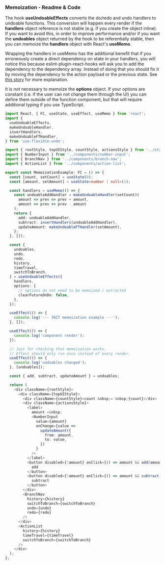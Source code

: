 ### Memoization - Readme & Code

The hook **useUndoableEffects** converts the do/redo and undo handlers to undoable functions. This conversion will happen every render if the **handlers** object reference is not stable (e.g. if you create the object inline). If you want to avoid this, in order to improve performance and/or if you want the **undoables** object returned by the hook to be referentially stable, then you can memoize the **handlers** object with React's **useMemo**.

Wrapping the handlers in useMemo has the additional benefit that if you erroneously create a direct dependency on state in your handlers, you will notice this because eslint-plugin-react-hooks will ask you to add the dependency to the dependency array. Instead of doing that you should fix it by moving the dependency to the action payload or the previous state. See [this story](./?path=/story/useundoableeffects-dependent-state--don-t-do-this) for more explanation.

It is _not_ necessary to memoize the **options** object. If your options are constant (i.e. if the user can not change them through the UI) you can define them outside of the function component, but that will require additional typing if you use TypeScript.

```typescript
import React, { FC, useState, useEffect, useMemo } from 'react';
import {
  useUndoableEffects,
  makeUndoableHandler,
  invertHandlers,
  makeUndoableFTHandler,
} from 'use-flexible-undo';

import { rootStyle, topUIStyle, countStyle, actionsStyle } from '../styles';
import { NumberInput } from '../components/number-input';
import { BranchNav } from '../components/branch-nav';
import { ActionList } from '../components/action-list';

export const MemoizationExample: FC = () => {
  const [count, setCount] = useState(0);
  const [amount, setAmount] = useState<number | null>(1);

  const handlers = useMemo(() => {
    const undoableAddHandler = makeUndoableHandler(setCount)(
      amount => prev => prev + amount,
      amount => prev => prev - amount
    );
    return {
      add: undoableAddHandler,
      subtract: invertHandlers(undoableAddHandler),
      updateAmount: makeUndoableFTHandler(setAmount),
    };
  }, []);

  const {
    undoables,
    undo,
    redo,
    history,
    timeTravel,
    switchToBranch,
  } = useUndoableEffects({
    handlers,
    options: {
      // options do not need to be memoized / extracted
      clearFutureOnDo: false,
    },
  });

  useEffect(() => {
    console.log('--- INIT memoization example ---');
  }, []);

  useEffect(() => {
    console.log('component render');
  });

  // Just for checking that memoization works.
  // Effect should only run once instead of every render.
  useEffect(() => {
    console.log('undoables changed');
  }, [undoables]);

  const { add, subtract, updateAmount } = undoables;

  return (
    <div className={rootStyle}>
      <div className={topUIStyle}>
        <div className={countStyle}>count &nbsp;= &nbsp;{count}</div>
        <div className={actionsStyle}>
          <label>
            amount =&nbsp;
            <NumberInput
              value={amount}
              onChange={value =>
                updateAmount({
                  from: amount,
                  to: value,
                })
              }
            />
          </label>
          <button disabled={!amount} onClick={() => amount && add(amount)}>
            add
          </button>
          <button disabled={!amount} onClick={() => amount && subtract(amount)}>
            subtract
          </button>
        </div>
        <BranchNav
          history={history}
          switchToBranch={switchToBranch}
          undo={undo}
          redo={redo}
        />
      </div>
      <ActionList
        history={history}
        timeTravel={timeTravel}
        switchToBranch={switchToBranch}
      />
    </div>
  );
};
```
